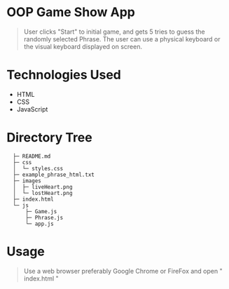 # OOP Game Show App

> User clicks "Start" to initial game, and gets 5 tries to guess the randomly selected Phrase. The user can use a physical keyboard or the visual keyboard displayed on screen.

# Technologies Used

- HTML
- CSS
- JavaScript

# Directory Tree

```
  ├─ README.md
  ├─ css
  │  └─ styles.css
  ├─ example_phrase_html.txt
  ├─ images
  │  ├─ liveHeart.png
  │  └─ lostHeart.png
  ├─ index.html
  └─ js
      ├─ Game.js
      ├─ Phrase.js
      └─ app.js
```

# Usage

> Use a web browser preferably Google Chrome or FireFox and open " index.html "
